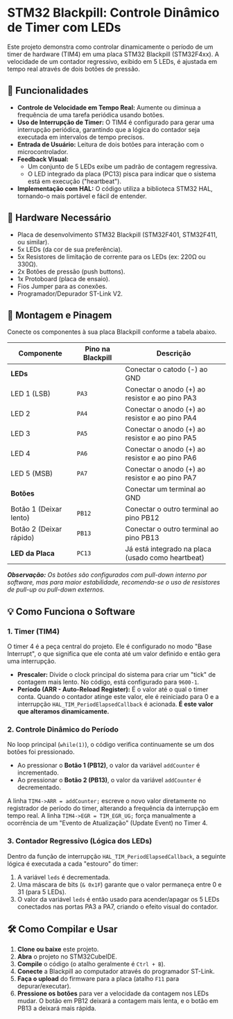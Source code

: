 # STM32 Blackpill: Controle Dinâmico de Timer com LEDs

Este projeto demonstra como controlar dinamicamente o período de um timer de hardware (TIM4) em uma placa STM32 Blackpill (STM32F4xx). A velocidade de um contador regressivo, exibido em 5 LEDs, é ajustada em tempo real através de dois botões de pressão.

## 🚀 Funcionalidades

* **Controle de Velocidade em Tempo Real:** Aumente ou diminua a frequência de uma tarefa periódica usando botões.
* **Uso de Interrupção de Timer:** O TIM4 é configurado para gerar uma interrupção periódica, garantindo que a lógica do contador seja executada em intervalos de tempo precisos.
* **Entrada de Usuário:** Leitura de dois botões para interação com o microcontrolador.
* **Feedback Visual:**
    * Um conjunto de 5 LEDs exibe um padrão de contagem regressiva.
    * O LED integrado da placa (PC13) pisca para indicar que o sistema está em execução ("heartbeat").
* **Implementação com HAL:** O código utiliza a biblioteca STM32 HAL, tornando-o mais portável e fácil de entender.

## 🔧 Hardware Necessário

* Placa de desenvolvimento STM32 Blackpill (STM32F401, STM32F411, ou similar).
* 5x LEDs (da cor de sua preferência).
* 5x Resistores de limitação de corrente para os LEDs (ex: 220Ω ou 330Ω).
* 2x Botões de pressão (push buttons).
* 1x Protoboard (placa de ensaio).
* Fios Jumper para as conexões.
* Programador/Depurador ST-Link V2.

## 🔌 Montagem e Pinagem

Conecte os componentes à sua placa Blackpill conforme a tabela abaixo.

| Componente              | Pino na Blackpill | Descrição                                        |
| ----------------------- | ----------------- | -------------------------------------------------- |
| **LEDs** |                   | Conectar o catodo (-) ao GND                       |
| LED 1 (LSB)             | `PA3`             | Conectar o anodo (+) ao resistor e ao pino PA3     |
| LED 2                   | `PA4`             | Conectar o anodo (+) ao resistor e ao pino PA4     |
| LED 3                   | `PA5`             | Conectar o anodo (+) ao resistor e ao pino PA5     |
| LED 4                   | `PA6`             | Conectar o anodo (+) ao resistor e ao pino PA6     |
| LED 5 (MSB)             | `PA7`             | Conectar o anodo (+) ao resistor e ao pino PA7     |
| **Botões** |                   | Conectar um terminal ao GND                        |
| Botão 1 (Deixar lento)  | `PB12`            | Conectar o outro terminal ao pino PB12             |
| Botão 2 (Deixar rápido) | `PB13`            | Conectar o outro terminal ao pino PB13             |
| **LED da Placa** | `PC13`            | Já está integrado na placa (usado como heartbeat)  |

***Observação:** Os botões são configurados com pull-down interno por software, mas para maior estabilidade, recomenda-se o uso de resistores de pull-up ou pull-down externos.*

## 💡 Como Funciona o Software

### 1. Timer (TIM4)
O timer 4 é a peça central do projeto. Ele é configurado no modo "Base Interrupt", o que significa que ele conta até um valor definido e então gera uma interrupção.
* **Prescaler:** Divide o clock principal do sistema para criar um "tick" de contagem mais lento. No código, está configurado para `9600-1`.
* **Período (ARR - Auto-Reload Register):** É o valor até o qual o timer conta. Quando o contador atinge este valor, ele é reiniciado para 0 e a interrupção `HAL_TIM_PeriodElapsedCallback` é acionada. **É este valor que alteramos dinamicamente.**

### 2. Controle Dinâmico do Período
No loop principal (`while(1)`), o código verifica continuamente se um dos botões foi pressionado.
* Ao pressionar o **Botão 1 (PB12)**, o valor da variável `addCounter` é incrementado.
* Ao pressionar o **Botão 2 (PB13)**, o valor da variável `addCounter` é decrementado.

A linha `TIM4->ARR = addCounter;` escreve o novo valor diretamente no registrador de período do timer, alterando a frequência da interrupção em tempo real.
A linha `TIM4->EGR = TIM_EGR_UG;` força manualmente a ocorrência de um "Evento de Atualização" (Update Event) no Timer 4.

### 3. Contador Regressivo (Lógica dos LEDs)
Dentro da função de interrupção `HAL_TIM_PeriodElapsedCallback`, a seguinte lógica é executada a cada "estouro" do timer:
1.  A variável `leds` é decrementada.
2.  Uma máscara de bits (`& 0x1F`) garante que o valor permaneça entre 0 e 31 (para 5 LEDs).
3.  O valor da variável `leds` é então usado para acender/apagar os 5 LEDs conectados nas portas PA3 a PA7, criando o efeito visual do contador.

## 🛠️ Como Compilar e Usar

1.  **Clone ou baixe** este projeto.
2.  **Abra** o projeto no STM32CubeIDE.
3.  **Compile** o código (o atalho geralmente é `Ctrl + B`).
4.  **Conecte** a Blackpill ao computador através do programador ST-Link.
5.  **Faça o upload** do firmware para a placa (atalho `F11` para depurar/executar).
6.  **Pressione os botões** para ver a velocidade da contagem nos LEDs mudar. O botão em PB12 deixará a contagem mais lenta, e o botão em PB13 a deixará mais rápida.
